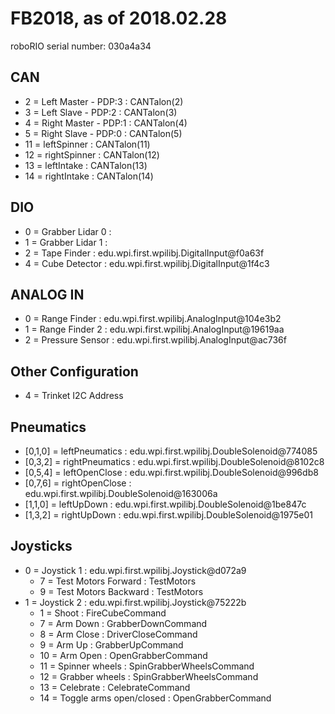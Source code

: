 # FB2018, as of 2018.02.28

roboRIO serial number: 030a4a34

## CAN

* 2 = Left Master - PDP:3 : CANTalon(2)
* 3 = Left Slave - PDP:2 : CANTalon(3)
* 4 = Right Master - PDP:1 : CANTalon(4)
* 5 = Right Slave - PDP:0 : CANTalon(5)
* 11 = leftSpinner : CANTalon(11)
* 12 = rightSpinner : CANTalon(12)
* 13 = leftIntake : CANTalon(13)
* 14 = rightIntake : CANTalon(14)

## DIO

* 0 = Grabber Lidar 0 :
* 1 = Grabber Lidar 1 :
* 2 = Tape Finder : edu.wpi.first.wpilibj.DigitalInput@f0a63f
* 4 = Cube Detector : edu.wpi.first.wpilibj.DigitalInput@1f4c3

## ANALOG IN

* 0 = Range Finder : edu.wpi.first.wpilibj.AnalogInput@104e3b2
* 1 = Range Finder 2 : edu.wpi.first.wpilibj.AnalogInput@19619aa
* 2 = Pressure Sensor : edu.wpi.first.wpilibj.AnalogInput@ac736f

## Other Configuration

* 4 = Trinket I2C Address

## Pneumatics

* [0,1,0] = leftPneumatics : edu.wpi.first.wpilibj.DoubleSolenoid@774085
* [0,3,2] = rightPneumatics : edu.wpi.first.wpilibj.DoubleSolenoid@8102c8
* [0,5,4] = leftOpenClose : edu.wpi.first.wpilibj.DoubleSolenoid@996db8
* [0,7,6] = rightOpenClose : edu.wpi.first.wpilibj.DoubleSolenoid@163006a
* [1,1,0] = leftUpDown : edu.wpi.first.wpilibj.DoubleSolenoid@1be847c
* [1,3,2] = rightUpDown : edu.wpi.first.wpilibj.DoubleSolenoid@1975e01

## Joysticks

* 0 = Joystick 1 : edu.wpi.first.wpilibj.Joystick@d072a9
    * 7 = Test Motors Forward : TestMotors
    * 9 = Test Motors Backward : TestMotors
* 1 = Joystick 2 : edu.wpi.first.wpilibj.Joystick@75222b
    * 1 = Shoot : FireCubeCommand
    * 7 = Arm Down : GrabberDownCommand
    * 8 = Arm Close : DriverCloseCommand
    * 9 = Arm Up : GrabberUpCommand
    * 10 = Arm Open : OpenGrabberCommand
    * 11 = Spinner wheels : SpinGrabberWheelsCommand
    * 12 = Grabber wheels : SpinGrabberWheelsCommand
    * 13 = Celebrate : CelebrateCommand
    * 14 = Toggle arms open/closed : OpenGrabberCommand

